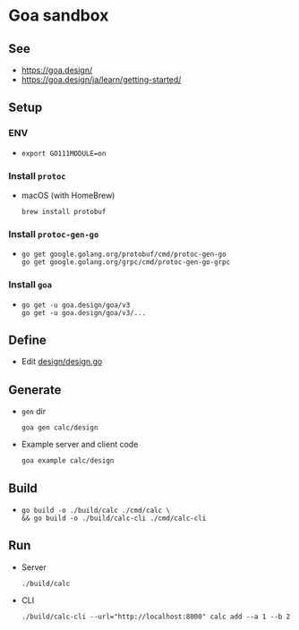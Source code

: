 # Goa sandbox

## See
- https://goa.design/
- https://goa.design/ja/learn/getting-started/

## Setup

### ENV
- ```
  export GO111MODULE=on
  ```

### Install `protoc`
- macOS (with HomeBrew)
  ```
  brew install protobuf
  ```

### Install `protoc-gen-go`
- ```
  go get google.golang.org/protobuf/cmd/protoc-gen-go
  go get google.golang.org/grpc/cmd/protoc-gen-go-grpc
  ```

### Install `goa`
- ```
  go get -u goa.design/goa/v3
  go get -u goa.design/goa/v3/...
  ```

## Define
- Edit [design/design.go](./design/design.go)

## Generate

- `gen` dir
  ```
  goa gen calc/design
  ```

- Example server and client code
  ```
  goa example calc/design
  ```

## Build
- ```
  go build -o ./build/calc ./cmd/calc \
  && go build -o ./build/calc-cli ./cmd/calc-cli
  ```

## Run
- Server
  ```
  ./build/calc
  ```
- CLI
  ```
  ./build/calc-cli --url="http://localhost:8000" calc add --a 1 --b 2
  ```
